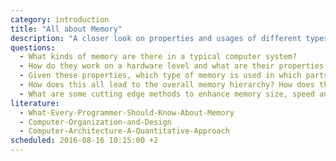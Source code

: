 ```yaml
---
category: introduction
title: "All about Memory"
description: "A closer look on properties and usages of different types of memory."
questions:
  - What kinds of memory are there in a typical computer system?
  - How do they work on a hardware level and what are their properties with respect to volatility, feature size, speed, energy consumption, cost, etc.?
  - Given these properties, which type of memory is used in which parts of a computer system?
  - How does this all lead to the overall memory hierarchy? How does the memory hierarchy differ for various computer systems (from supercomputers to embedded devices)?
  - What are some cutting edge methods to enhance memory size, speed and energy efficiency?
literature:
  - What-Every-Programmer-Should-Know-About-Memory
  - Computer-Organization-and-Design
  - Computer-Architecture-A-Quantitative-Approach
scheduled: 2016-08-16 10:15:00 +2
---
```

